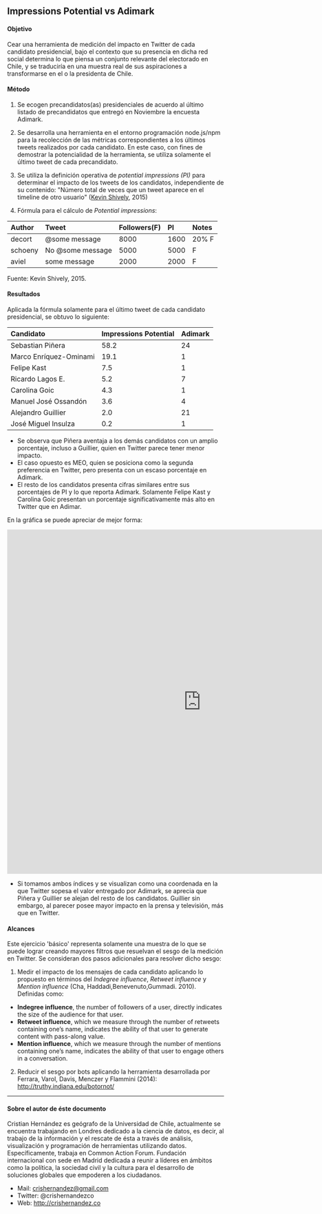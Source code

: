 
## Impressions Potential vs Adimark

#### Objetivo
Cear una herramienta de medición del impacto en Twitter de cada candidato presidencial, bajo el contexto que su presencia en dicha red social determina lo que piensa un conjunto relevante del electorado en Chile, y se traduciría en una muestra real de sus aspiraciones a transformarse en el o la presidenta de Chile.

#### Método
1. Se ecogen precandidatos(as) presidenciales de acuerdo al último listado de precandidatos que entregó en Noviembre la encuesta Adimark.

2. Se desarrolla una herramienta en el entorno programación node.js/npm para la recolección de las métricas correspondientes a los últimos tweets realizados por cada candidato. En este caso, con fines de demostrar la potencialidad de la herramienta, se utiliza solamente el último tweet de cada precandidato.

3. Se utiliza la definición operativa de *potential impressions (PI)* para determinar el impacto de los tweets de los candidatos, independiente de su contenido: "Número total de veces que un tweet aparece en el timeline de otro usuario" ([Kevin Shively](http://simplymeasured.com/blog/potential-impressions-vs-actual-impressions-which-should-you-measure/#sm.01ibb7q419o4ei111h81jlsjcytjm), 2015)

4. Fórmula para el cálculo de *Potential impressions*:

|Author|Tweet|Followers(F)|PI|Notes|
|:---|:---|:---|:---|:---|
|decort|@some message|8000|1600|20% F|
|schoeny|No @some message|5000|5000|F|
|aviel|some message|2000|2000|F|
Fuente: Kevin Shively, 2015.

#### Resultados
Aplicada la fórmula solamente para el último tweet de cada candidato presidencial, se obtuvo lo siguiente:

|Candidato|Impressions Potential|Adimark|
|:---|:---|:---|
|Sebastian Piñera|58.2|24|
|Marco Enríquez-Ominami|19.1|	1|
|Felipe Kast|	7.5|	1|
|Ricardo Lagos E.	|5.2|	7|
|Carolina Goic	|4.3	|1|
|Manuel José Ossandón	|3.6|	4|
|Alejandro Guillier	|2.0	|21|
|José Miguel Insulza	|0.2|	1|

- Se observa que Piñera aventaja a los demás candidatos con un amplio porcentaje, incluso a Guillier, quien en Twitter parece tener menor impacto.
- El caso opuesto es MEO, quien se posiciona como la segunda preferencia en Twitter, pero presenta con un escaso porcentaje en Adimark.
- El resto de los candidatos presenta cifras similares entre sus porcentajes de PI y lo que reporta Adimark. Solamente Felipe Kast y Carolina Goic presentan un porcentaje significativamente más alto en Twitter que en Adimar.

En la gráfica se puede apreciar de mejor forma:
<iframe width="900" height="800" frameborder="0" scrolling="no" src="https://plot.ly/~crishernandezmaps/2.embed"></iframe>

- Si tomamos ambos índices y se visualizan como una coordenada en la que Twitter sopesa el valor entregado por Adimark, se aprecia que Piñera y Guillier se alejan del resto de los candidatos. Guillier sin embargo, al parecer posee mayor impacto en la prensa y televisión, más que en Twitter.

#### Alcances
Este ejercicio 'básico' representa solamente una muestra de lo que se puede lograr creando mayores filtros que resuelvan el sesgo de la medición en Twitter. Se consideran dos pasos adicionales para resolver dicho sesgo:

1. Medir el impacto de los mensajes de cada candidato aplicando lo propuesto en términos del *Indegree influence*, *Retweet influence* y *Mention influence* (Cha, Haddadi,Benevenuto,Gummadi. 2010). Definidas como:

  - **Indegree influence**, the number of followers of a user, directly indicates the size of the audience for that user.
  - **Retweet influence**, which we measure through the number of retweets containing one’s name, indicates the ability of that user to generate content with pass-along value.
  - **Mention influence**, which we measure through the number of mentions containing one’s name, indicates the ability of that user to engage others in a conversation.

2. Reducir el sesgo por bots aplicando la herramienta desarrollada por Ferrara, Varol, Davis, Menczer y Flammini (2014): http://truthy.indiana.edu/botornot/

---
#### Sobre el autor de éste documento
Cristian Hernández es geógrafo de la Universidad de Chile, actualmente se encuentra trabajando en Londres dedicado a la ciencia de datos, es decir, al trabajo de la información y el rescate de ésta a través de análisis, visualización y programación de herramientas utilizando datos. Específicamente, trabaja en Common Action Forum. Fundación internacional con sede en Madrid dedicada a reunir a líderes en ámbitos como la política, la sociedad civil y la cultura para el desarrollo de soluciones globales que empoderen a los ciudadanos.

- Mail: crishernandez@gmail.com
- Twitter: @crishernandezco
- Web: http://crishernandez.co
